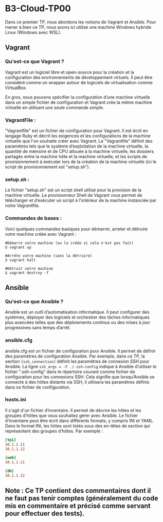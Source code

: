 # B3-Cloud-TP00
Dans ce premier TP, nous abordons les notions de Vagrant et Ansible. Pour mener à bien ce TP, nous avons ici utilisé une machine Windows hybride Linux (Windows avec WSL). 

## Vagrant
### Qu'est-ce que Vagrant ?
Vagrant est un logiciel libre et open-source pour la création et la configuration des environnements de développement virtuels. Il peut être considéré comme un wrapper autour de logiciels de virtualisation comme VirtualBox. 

En gros, nous pouvons spécifier la configuration d’une machine virtuelle dans un simple fichier de configuration et Vagrant crée la même machine virtuelle en utilisant une seule commande simple.
### VagrantFile :
"Vagrantfile" est un fichier de configuration pour Vagrant. Il est écrit en langage Ruby et décrit les exigences et les configurations de la machine virtuelle que l'on souhaite créer avec Vagrant. Le "Vagrantfile" définit des paramètres tels que le système d’exploitation de la machine virtuelle, la quantité de mémoire et de CPU allouée à la machine virtuelle, les dossiers partagés entre la machine hôte et la machine virtuelle, et les scripts de provisionnement à exécuter lors de la création de la machine virtuelle (ici le script de provisionnement est "setup.sh").
### setup.sh :
Le fichier "setup.sh" est un script shell utilisé pour la provision de la machine virtuelle. Le provisionneur Shell de Vagrant vous permet de télécharger et d’exécuter un script à l’intérieur de la machine instanciée par notre Vagrantfile.
### Commandes de bases :
Voici quelques commandes basiques pour démarrer, arreter et détruire votre machine créée avec Vagrant :
```shell
#Démarre votre machine (ou la créée si cela n'est pas fait)
$ vagrant up

#Arrête votre machine (sans la détruire)
$ vagrant halt

#Détruit votre machine
$ vagrant destroy -f
```
## Ansible
### Qu'est-ce que Ansible ?
Ansible est un outil d’automatisation informatique. Il peut configurer des systèmes, déployer des logiciels et orchestrer des tâches informatiques plus avancées telles que des déploiements continus ou des mises à jour progressives sans temps d’arrêt.
### ansible.cfg
ansible.cfg est un fichier de configuration pour Ansible. Il permet de définir des paramètres de configuration Ansible. Par exemple, dans ce TP, la section ```[ssh_connection]``` définit les paramètres de connexion SSH pour Ansible. La ligne ```ssh_args = -F ./.ssh-config``` indique à Ansible d’utiliser le fichier ".ssh-config" dans le répertoire courant comme fichier de configuration pour les connexions SSH. Cela signifie que lorsqu’Ansible se connecte à des hôtes distants via SSH, il utilisera les paramètres définis dans ce fichier de configuration.
### hosts.ini
Il s'agit d'un fichier d’inventaire. Il permet de décrire les hôtes et les groupes d’hôtes que vous souhaitez gérer avec Ansible. Le fichier d’inventaire peut être écrit dans différents formats, y compris INI et YAML. Dans le format INI, les hôtes sont listés sous des en-têtes de section qui représentent des groupes d’hôtes. Par exemple :
```ini
[tp1]
10.1.1.11
10.1.1.12

[web]
10.1.1.11

[db]
10.1.1.12
```
## Note : Ce TP contient des commentaires dont il ne faut pas tenir comptes (généralement du code mis en commentaire et précisé comme servant pour effectuer des tests).